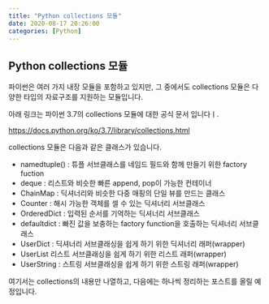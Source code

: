 ```yaml
---
title: "Python collections 모듈"
date: 2020-08-17 20:26:00
categories: [Python]
---
```


## Python collections 모듈

파이썬은 여러 가지 내장 모듈을 포함하고 있지만, 그 중에서도 collections 모듈은 다양한 타입의 자료구조를 지원하는 모듈입니다.

아래 링크는 파이썬 3.7의 collections 모듈에 대한 공식 문서 입니다ㅣ.

<https://docs.python.org/ko/3.7/library/collections.html>

collections 모듈은 다음과 같은 클래스가 있습니다.

* namedtuple() : 튜플 서브클래스를 네임드 필드와 함께 만들기 위한 factory fuction
* deque : 리스트와 비슷한 빠른 append, pop이 가능한 컨테이너
* ChainMap : 딕셔너리와 비슷한 다중 매핑의 단일 뷰를 만드는 클래스
* Counter : 해시 가능한 객체를 셀 수 있는 딕셔너리 서브클래스
* OrderedDict : 입력된 순서를 기억하는 딕셔너리 서브클래스
* defaultdict : 빠진 값을 보충하는 factory function을 호출하는 딕셔너리 서브클래스
* UserDict : 딕셔너리 서브클래싱을 쉽게 하기 위한 딕셔너리 래퍼(wrapper)
* UserList 리스트 서브클래싱을 쉽게 하기 위한 리스트 래퍼(wrapper)
* UserString : 스트링 서브클래싱을 쉽게 하기 위한 스트링 래퍼(wrapper)


여기서는 collections의 내용만 나열하고, 다음에는 하나씩 정리하는 포스트를 올릴 예정입니다.
